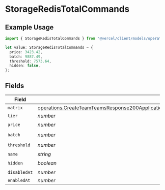 # StorageRedisTotalCommands

## Example Usage

```typescript
import { StorageRedisTotalCommands } from '@vercel/client/models/operations';

let value: StorageRedisTotalCommands = {
  price: 3423.42,
  batch: 9887.49,
  threshold: 7573.64,
  hidden: false,
};
```

## Fields

| Field        | Type                                                                                                                                                                                                                                                     | Required           | Description |
| ------------ | -------------------------------------------------------------------------------------------------------------------------------------------------------------------------------------------------------------------------------------------------------- | ------------------ | ----------- |
| `matrix`     | [operations.CreateTeamTeamsResponse200ApplicationJSONResponseBodyBillingInvoiceItemsStorageRedisTotalCommandsMatrix](../../models/operations/createteamteamsresponse200applicationjsonresponsebodybillinginvoiceitemsstorageredistotalcommandsmatrix.md) | :heavy_minus_sign: | N/A         |
| `tier`       | _number_                                                                                                                                                                                                                                                 | :heavy_minus_sign: | N/A         |
| `price`      | _number_                                                                                                                                                                                                                                                 | :heavy_check_mark: | N/A         |
| `batch`      | _number_                                                                                                                                                                                                                                                 | :heavy_check_mark: | N/A         |
| `threshold`  | _number_                                                                                                                                                                                                                                                 | :heavy_check_mark: | N/A         |
| `name`       | _string_                                                                                                                                                                                                                                                 | :heavy_minus_sign: | N/A         |
| `hidden`     | _boolean_                                                                                                                                                                                                                                                | :heavy_check_mark: | N/A         |
| `disabledAt` | _number_                                                                                                                                                                                                                                                 | :heavy_minus_sign: | N/A         |
| `enabledAt`  | _number_                                                                                                                                                                                                                                                 | :heavy_minus_sign: | N/A         |
